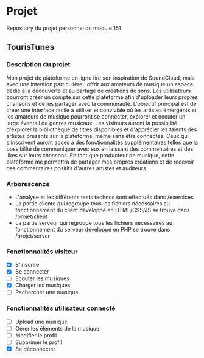 # Projet
Repository du projet personnel du module 151

## TourisTunes

### Description du projet
Mon projet de plateforme en ligne tire son inspiration de SoundCloud, mais avec une intention particulière : offrir aux amateurs de musique un espace dédié à la découverte et au partage de créations de sons. Les utilisateurs pourront créer un compte sur cette plateforme afin d'uploader leurs propres chansons et de les partager avec la communauté.
L'objectif principal est de créer une interface facile à utiliser et conviviale où les artistes émergents et les amateurs de musique pourront se connecter, explorer et écouter un large éventail de genres musicaux. Les visiteurs auront la possibilité d'explorer la bibliothèque
de titres disponibles et d'apprécier les talents des artistes présents sur la plateforme, même sans être connectés.
Ceux qui s'inscrivent auront accès à des fonctionnalités supplémentaires telles que la possibilité de communiquer avec eux en laissant des commentaires et des likes sur leurs chansons.
En tant que producteur de musique, cette plateforme me permettra de partager mes propres créations et de recevoir des commentaires positifs d'autres artistes et auditeurs.

### Arborescence
- L'analyse et les différents tests technos sont effectués dans /exercices
- La partie cliente qui regroupe tous les fichiers nécessaires au fonctionnement du client développé en HTML/CSS/JS se trouve dans /projet/client </br>
- La partie serveur qui regroupe tous les fichiers nécessaires au fonctionnement du serveur développé en PHP se trouve dans /projet/server

### Fonctionnalités visiteur
- [x] S'inscrire
- [x] Se connecter
- [ ] Ecouter les musiques
- [x] Charger les musiques
- [ ] Rechercher une musique

### Fonctionnalités utilisateur connecté
- [ ] Upload une musique
- [ ] Gérer les éléments de la musique
- [ ] Modifier le profil
- [ ] Supprimer le profil
- [x] Se déconnecter
